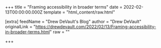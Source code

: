 
+++
title = "Framing accessibility in broader terms"
date = 2022-02-13T00:00:00.000Z
template = "html_content/raw.html"

[extra]
feedName = "Drew DeVault's Blog"
author = "Drew DeVault"
originalLink = "https://drewdevault.com/2022/02/13/Framing-accessibility-in-broader-terms.html"
raw = ""

+++

